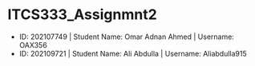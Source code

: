 # ITCS333_Assignmnt2

- ID: 202107749 | Student Name: Omar Adnan Ahmed | Username: OAX356
- ID: 202109721 | Student Name: Ali Abdulla   | Username: Aliabdulla915
<br/>
